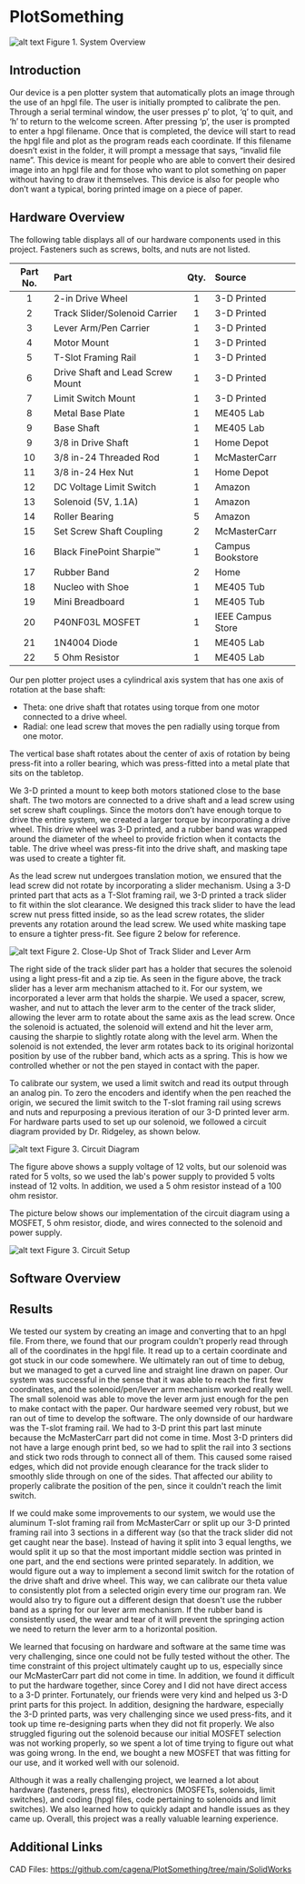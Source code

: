 # PlotSomething

![alt text](System_Overview.jpg)
Figure 1. System Overview

## Introduction

Our device is a pen plotter system that automatically plots an image through the use of an hpgl file. The user is initially prompted to 
calibrate the pen. Through a serial terminal window, the user presses p’ to plot, ‘q’ to quit, and ‘h’ to return to the welcome screen. 
After pressing ‘p’, the user is prompted to enter a hpgl filename. Once that is completed, the device will start to read the hpgl file 
and plot as the program reads each coordinate. If this filename doesn’t exist in the folder, it will prompt a message that says, 
“invalid file name”. This device is meant for people who are able to convert their desired image into an hpgl file and for those 
who want to plot something on paper without having to draw it themselves. This device is also for people who don’t want a typical, 
boring printed image on a piece of paper.

## Hardware Overview

The following table displays all of our hardware components used in this project. Fasteners such as screws, bolts, and nuts are not listed.

| Part No.  | Part                              |  Qty. | Source            |
|:---------:|:----------------------------------|:-----:|:------------------|
|    1      | 2-in Drive Wheel                  |   1   | 3-D Printed       |
|    2      | Track Slider/Solenoid Carrier     |   1   | 3-D Printed       |
|    3      | Lever Arm/Pen Carrier             |   1   | 3-D Printed       |
|    4      | Motor Mount                       |   1   | 3-D Printed       |
|    5      | T-Slot Framing Rail               |   1   | 3-D Printed       | 
|    6      | Drive Shaft and Lead Screw Mount  |   1   | 3-D Printed       |
|    7      | Limit Switch Mount                |   1   | 3-D Printed       | 
|    8      | Metal Base Plate                  |   1   | ME405 Lab         |
|    9      | Base Shaft                        |   1   | ME405 Lab         |
|    9      | 3/8 in Drive Shaft                |   1   | Home Depot        |
|    10     | 3/8 in-24 Threaded Rod            |   1   | McMasterCarr      |
|    11     | 3/8 in-24 Hex Nut                 |   1   | Home Depot        |
|    12     | DC Voltage Limit Switch           |   1   | Amazon            |
|    13     | Solenoid (5V, 1.1A)               |   1   | Amazon            |
|    14     | Roller Bearing                    |   5   | Amazon            |
|    15     | Set Screw Shaft Coupling          |   2   | McMasterCarr      |
|    16     | Black FinePoint Sharpie&trade;    |   1   | Campus Bookstore  |
|    17     | Rubber Band                       |   2   | Home              |
|    18     | Nucleo with Shoe	                |   1   | ME405 Tub         |
|    19     | Mini Breadboard	                |   1   | ME405 Tub         |
|    20     | P40NF03L MOSFET	                |   1   | IEEE Campus Store |
|    21     | 1N4004 Diode	                |   1   | ME405 Lab         |
|    22     | 5 Ohm Resistor                    |   1   | ME405 Lab         |

Our pen plotter project uses a cylindrical axis system that has one axis of rotation at the base shaft:
- Theta: one drive shaft that rotates using torque from one motor connected to a drive wheel.
- Radial: one lead screw that moves the pen radially using torque from one motor.

The vertical base shaft rotates about the center of axis of rotation by being press-fit into a roller bearing, 
which was press-fitted into a metal plate that sits on the tabletop.

We 3-D printed a mount to keep both motors stationed close to the base shaft. The two motors are connected 
to a drive shaft and a lead screw using set screw shaft couplings. Since the motors don’t have enough torque 
to drive the entire system, we created a larger torque by incorporating a drive wheel. This drive wheel was 
3-D printed, and a rubber band was wrapped around the diameter of the wheel to provide friction when it contacts 
the table. The drive wheel was press-fit into the drive shaft, and masking tape was used to create a tighter fit. 

As the lead screw nut undergoes translation motion, we ensured that the lead screw did not rotate by incorporating a 
slider mechanism. Using a 3-D printed part that acts as a T-Slot framing rail, we 3-D printed a track slider to fit 
within the slot clearance. We designed this track slider to have the lead screw nut press fitted inside, so as the lead 
screw rotates, the slider prevents any rotation around the lead screw. We used white masking tape to ensure a tighter 
press-fit. See figure 2 below for reference.

![alt text](Track_Slider.jpg)
Figure 2. Close-Up Shot of Track Slider and Lever Arm

The right side of the track slider part has a holder that secures the solenoid using a light press-fit and a zip tie. 
As seen in the figure above, the track slider has a lever arm mechanism attached to it. For our system, we incorporated 
a lever arm that holds the sharpie. We used a spacer, screw, washer, and nut to attach the lever arm to the center of 
the track slider, allowing the lever arm to rotate about the same axis as the lead screw. Once the solenoid is actuated, 
the solenoid will extend and hit the lever arm, causing the sharpie to slightly rotate along with the level arm. When 
the solenoid is not extended, the lever arm rotates back to its original horizontal position by use of the rubber band, 
which acts as a spring. This is how we controlled whether or not the pen stayed in contact with the paper.

To calibrate our system, we used a limit switch and read its output through an analog pin. To zero the encoders and identify 
when the pen reached the origin, we secured the limit switch to the T-slot framing rail using screws and nuts and repurposing 
a previous iteration of our 3-D printed lever arm. For hardware parts used to set up our solenoid, we followed a circuit 
diagram provided by Dr. Ridgeley, as shown below.

![alt text](Circuit_Diagram.jpg)
Figure 3. Circuit Diagram

The figure above shows a supply voltage of 12 volts, but our solenoid was rated for 5 volts, so we used the lab's power supply 
to provided 5 volts instead of 12 volts. In addition, we used a 5 ohm resistor instead of a 100 ohm resistor.

The picture below shows our implementation of the circuit diagram using a MOSFET, 5 ohm resistor, diode, and wires connected 
to the solenoid and power supply.

![alt text](Circuit_Setup.jpg)
Figure 3. Circuit Setup

## Software Overview


## Results

We tested our system by creating an image and converting that to an hpgl file. From there, we found that our program couldn't properly read 
through all of the coordinates in the hpgl file. It read up to a certain coordinate and got stuck in our code somewhere. We ultimately 
ran out of time to debug, but we managed to get a curved line and straight line drawn on paper. Our system was successful in the sense that 
it was able to reach the first few coordinates, and the solenoid/pen/lever arm mechanism worked really well. The small solenoid was able to 
move the lever arm just enough for the pen to make contact with the paper. Our hardware seemed very robust, but we ran out of time to develop 
the software. The only downside of our hardware was the T-slot framing rail. We had to 3-D print this part last minute because the McMasterCarr 
part did not come in time. Most 3-D printers did not have a large enough print bed, so we had to split the rail into 3 sections and stick two rods 
through to connect all of them. This caused some raised edges, which did not provide enough clearance for the track slider to smoothly slide 
through on one of the sides. That affected our ability to properly calibrate the position of the pen, since it couldn't reach the limit switch.

If we could make some improvements to our system, we would use the aluminum T-slot framing rail from McMasterCarr or split up our 3-D printed framing 
rail into 3 sections in a different way (so that the track slider did not get caught near the base). Instead of having it split into 3 equal lengths, 
we would split it up so that the most important middle section was printed in one part, and the end sections were printed separately. In addition, we 
would figure out a way to implement a second limit switch for the rotation of the drive shaft and drive wheel. This way, we can calibrate our theta value 
to consistently plot from a selected origin every time our program ran. We would also try to figure out a different design that doesn't use the rubber 
band as a spring for our lever arm mechanism. If the rubber band is consistently used, the wear and tear of it will prevent the springing action we need 
to return the lever arm to a horizontal position.

We learned that focusing on hardware and software at the same time was very challenging, since one could not be fully tested without the other. 
The time constraint of this project ultimately caught up to us, especially since our McMasterCarr part did not come in time. In addition, we found it 
difficult to put the hardware together, since Corey and I did not have direct access to a 3-D printer. Fortunately, our friends were very kind and 
helped us 3-D print parts for this project. In addition, designing the hardware, especially the 3-D printed parts, was very challenging since we used 
press-fits, and it took up time re-designing parts when they did not fit properly. We also struggled figuring out the solenoid because our initial MOSFET 
selection was not working properly, so we spent a lot of time trying to figure out what was going wrong. In the end, we bought a new MOSFET that was 
fitting for our use, and it worked well with our solenoid. 

Although it was a really challenging project, we learned a lot about hardware (fasteners, press fits), electronics (MOSFETs, solenoids, limit switches), and
coding (hpgl files, code pertaining to solenoids and limit switches). We also learned how to quickly adapt and handle issues as they came up. Overall, this 
project was a really valuable learning experience.


## Additional Links
CAD Files: https://github.com/cagena/PlotSomething/tree/main/SolidWorks

